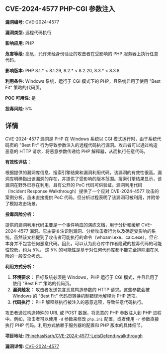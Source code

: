 ## CVE-2024-4577 PHP-CGI 参数注入

**漏洞编号:** CVE-2024-4577

**漏洞类型:** 远程代码执行

**影响应用:** PHP

**危害等级:** 高危，允许未经身份验证的攻击者在受影响的 PHP 服务器上执行任意代码。

**影响版本:** PHP 8.1.* < 8.1.29, 8.2.* < 8.2.20, 8.3.* < 8.3.8

**利用条件:** Windows 系统，运行于 CGI 模式下的 PHP，且系统启用了使用 "Best Fit" 策略的代码页。

**POC 可用性:** 是

**投毒风险:** 5%

## 详情

CVE-2024-4577 漏洞是 PHP 在 Windows 系统以 CGI 模式运行时，由于系统代码页的 "Best Fit" 行为导致参数注入的远程代码执行漏洞。攻击者可以通过构造恶意的 HTTP 请求，将恶意参数传递给 PHP 解释器，从而执行任意代码。

**有效性评估：**

根据提供的漏洞库信息、搜索引擎结果和漏洞利用代码，该漏洞的有效性很高。漏洞库明确指出该漏洞的存在，并提供了受影响的版本范围。搜索引擎结果显示，该漏洞在野外已存在利用，且有公开的 PoC 代码可供验证。漏洞利用代码（Incident Response Walkthrough）提供了一个应对 CVE-2024-4577 攻击的案例分析，虽未直接提供 PoC 代码，但分析过程表明了该漏洞可被利用，并附带了模拟攻击场景。

**投毒风险分析：**

提供的漏洞利用代码主要是一个事件响应的演练文档，用于分析和缓解 CVE-2024-4577 漏洞。它主要关注识别漏洞、分析攻击者行为以及确定受影响的系统。虽然该文档提到了攻击者可能执行的命令（whoami.exe、calc.exe），但它本身并不包含任何恶意代码。因此，可以认为此仓库中作者隐藏的投毒代码的可能性较低，约为 5%。 这 5% 的可能性是基于对任何代码库都不能完全排除潜在风险的一般安全考虑。

**利用方式分析：**

1.  **环境要求：** 目标系统必须是 Windows，PHP 运行于 CGI 模式，并且启用了使用 "Best Fit" 策略的代码页。
2.  **漏洞触发：** 攻击者发送包含恶意构造参数的 HTTP 请求。这些参数会被 Windows 的 "Best Fit" 代码页转换机制错误地解释为 PHP 选项。
3.  **代码执行：** PHP 解释器执行被注入的恶意选项，导致任意代码执行。

攻击者通过构造特殊的 URL 或 POST 数据，将恶意的 PHP 参数注入到 PHP 进程中。例如，攻击者可以使用 `-d` 参数来修改 `php.ini` 配置，或者使用 `-r` 参数直接执行 PHP 代码。利用方式依赖于服务器的配置和 PHP 版本的具体细节。

**项目地址:** [PhinehasNarh/CVE-2024-4577-LetsDefend-walkthrough](https://github.com/PhinehasNarh/CVE-2024-4577-LetsDefend-walkthrough)

**漏洞详情:** [CVE-2024-4577](https://nvd.nist.gov/vuln/detail/CVE-2024-4577)